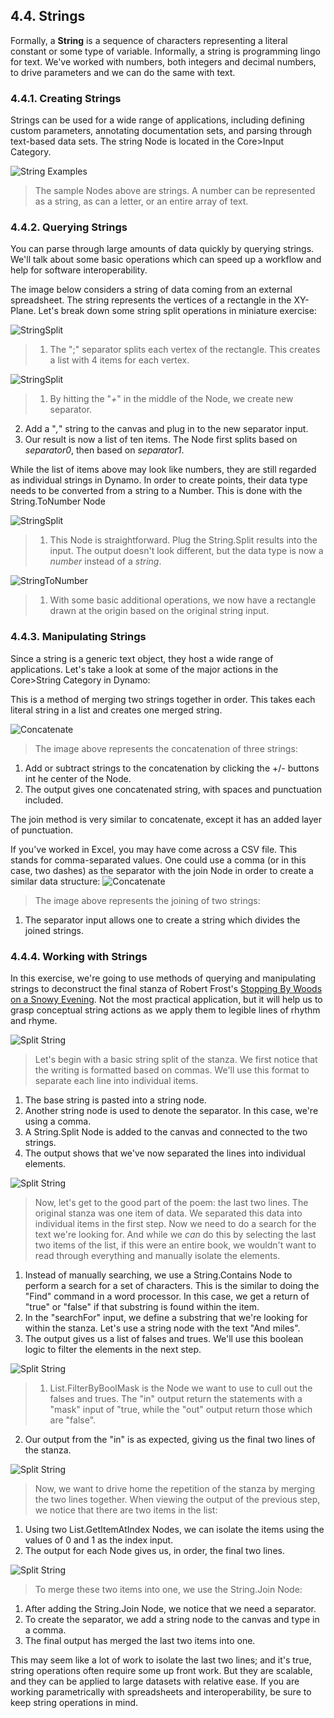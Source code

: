 ## 4.4. Strings
Formally, a **String** is a sequence of characters representing a literal constant or some type of variable. Informally, a string is programming lingo for text.  We've worked with numbers, both integers and decimal numbers, to drive parameters and we can do the same with text.

### 4.4.1. Creating Strings
Strings can be used for a wide range of applications, including defining custom parameters, annotating documentation sets, and parsing through text-based data sets. The string Node is located in the Core>Input Category.

![String Examples](images/4-4/4-4-1-005.png)
> The sample Nodes above are strings.  A number can be represented as a string, as can a letter, or an entire array of text.

### 4.4.2. Querying Strings
You can parse through large amounts of data quickly by querying strings.  We'll talk about some basic operations which can speed up a workflow and help for software interoperability.

The image below considers a string of data coming from an external spreadsheet.  The string represents the vertices of a rectangle in the XY-Plane.  Let's break down some string split operations in miniature exercise:

![StringSplit](images/4-4/4-4-1-001.png)
> 1. The ";" separator splits each vertex of the rectangle. This creates a list with 4 items for each vertex.

![StringSplit](images/4-4/4-4-1-003.png)
> 1. By hitting the "*+*" in the middle of the Node, we create new separator.
2. Add a "*,*" string to the canvas and plug in to the new separator input.
3. Our result is now a list of ten items. The Node first splits based on *separator0*, then based on *separator1*.

While the list of items above may look like numbers, they are still regarded as individual strings in Dynamo. In order to create points, their data type needs to be converted from a string to a Number. This is done with the String.ToNumber Node

![StringSplit](images/4-4/4-4-1-002.png)
> 1. This Node is straightforward.  Plug the String.Split results into the input.  The output doesn't look different, but the data type is now a *number* instead of a *string*.

![StringToNumber](images/4-4/4-4-1-004.png)
> 1. With some basic additional operations, we now have a rectangle drawn at the origin based on the original string input.

### 4.4.3. Manipulating Strings
Since a string is a generic text object, they host a wide range of applications.  Let's take a look at some of the major actions in the Core>String Category in Dynamo:

This is a method of merging two strings together in order. This takes each literal string in a list and creates one merged string.

![Concatenate](images/4-4/4-4-1-007.png)
> The image above represents the concatenation of three strings:
1. Add or subtract strings to the concatenation by clicking the +/- buttons int he center of the Node.
2. The output gives one concatenated string, with spaces and punctuation included.

The join method is very similar to concatenate, except it has an added layer of punctuation.

If you've worked in Excel, you may have come across a CSV file.  This stands for comma-separated values.  One could use a comma (or in this case, two dashes) as the separator with the join Node in order to create a similar data structure:
![Concatenate](images/4-4/4-4-1-006.png)
> The image above represents the joining of two strings:
1. The separator input allows one to create a string which divides the joined strings.

### 4.4.4. Working with Strings
In this exercise, we're going to use methods of querying and manipulating strings to deconstruct the final stanza of Robert Frost's [Stopping By Woods on a Snowy Evening](http://www.poetryfoundation.org/poem/171621).  Not the most practical application, but it will help us to grasp conceptual string actions as we apply them to legible lines of rhythm and rhyme.

![Split String](images/4-4/4-4-4/00.png)
> Let's begin with a basic string split of the stanza.  We first notice that the writing is formatted based on commas.  We'll use this format to separate each line into individual items.
1. The base string is pasted into a string node.
2. Another string node is used to denote the separator.  In this case, we're using a comma.
3. A String.Split Node is added to the canvas and connected to the two strings.
4. The output shows that we've now separated the lines into individual elements.

![Split String](images/4-4/4-4-4/01.png)
> Now, let's get to the good part of the poem: the last two lines.  The original stanza was one item of data.  We separated this data into individual items in the first step. Now we need to do a search for the text we're looking for. And while we *can* do this by selecting the last two items of the list, if this were an entire book, we wouldn't want to read through everything and manually isolate the elements.
1. Instead of manually searching, we use a String.Contains Node to perform a search for a set of characters.  This is the similar to doing the "Find" command in a word processor.  In this case, we get a return of "true" or "false" if that substring is found within the item.
2. In the "searchFor" input, we define a substring that we're looking for within the stanza. Let's use a string node with the text "And miles".
3. The output gives us a list of falses and trues.  We'll use this boolean logic to filter the elements in the next step.

![Split String](images/4-4/4-4-4/02.png)
>1. List.FilterByBoolMask is the Node we want to use to cull out the falses and trues.  The "in" output return the statements with a "mask" input of "true, while the "out" output return those which are "false".
2. Our output from the "in" is as expected, giving us the final two lines of the stanza.

![Split String](images/4-4/4-4-4/03.png)
>Now, we want to drive home the repetition of the stanza by merging the two lines together.  When viewing the output of the previous step, we notice that there are two items in the list:
1. Using two List.GetItemAtIndex Nodes, we can isolate the items using the values of 0 and 1 as the index input.
2. The output for each Node gives us, in order, the final two lines.

![Split String](images/4-4/4-4-4/04.png)
>To merge these two items into one, we use the String.Join Node:
1. After adding the String.Join Node, we notice that we need a separator.
2. To create the separator, we add a string node to the canvas and type in a comma.
3. The final output has merged the last two items into one.

This may seem like a lot of work to isolate the last two lines; and it's true, string operations often require some up front work.  But they are scalable, and they can be applied to large datasets with relative ease.  If you are working parametrically with spreadsheets and interoperability, be sure to keep string operations in mind.

